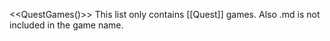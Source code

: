 <<QuestGames()>>
This list only contains [[Quest]] games. Also .md is not included in the game name.
